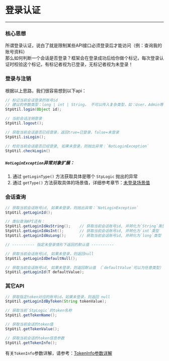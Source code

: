 # 登录认证
--- 


### 核心思想

所谓登录认证，说白了就是限制某些API接口必须登录后才能访问（例：查询我的账号资料） <br>
那么如何判断一个会话是否登录？框架会在登录成功后给你做个标记，每次登录认证时校验这个标记，有标记者视为已登录，无标记者视为未登录！


### 登录与注销
根据以上思路，我们很容易想到以下api：

``` java
// 标记当前会话登录的账号id 
// 建议的参数类型：long | int | String， 不可以传入复杂类型，如：User、Admin等等
StpUtil.login(Object id);	 

// 当前会话注销登录
StpUtil.logout();

// 获取当前会话是否已经登录，返回true=已登录，false=未登录
StpUtil.isLogin();

// 检验当前会话是否已经登录, 如果未登录，则抛出异常：`NotLoginException`
StpUtil.checkLogin()
```

##### `NotLoginException`异常对象扩展：
1. 通过 `getLoginType()` 方法获取具体是哪个 `StpLogic` 抛出的异常 <br>
2. 通过 `getType()` 方法获取具体的场景值，详细参考章节：[未登录场景值](/fun/not-login-scene)


### 会话查询
``` java
// 获取当前会话账号id, 如果未登录，则抛出异常：`NotLoginException`
StpUtil.getLoginId();

// 类似查询API还有：
StpUtil.getLoginIdAsString();    // 获取当前会话账号id, 并转化为`String`类型
StpUtil.getLoginIdAsInt();       // 获取当前会话账号id, 并转化为`int`类型
StpUtil.getLoginIdAsLong();      // 获取当前会话账号id, 并转化为`long`类型

// ---------- 指定未登录情形下返回的默认值 ----------

// 获取当前会话账号id, 如果未登录，则返回null 
StpUtil.getLoginIdDefaultNull();

// 获取当前会话账号id, 如果未登录，则返回默认值 （`defaultValue`可以为任意类型）
StpUtil.getLoginId(T defaultValue);
```


### 其它API
``` java
// 获取指定token对应的账号id，如果未登录，则返回 null
StpUtil.getLoginIdByToken(String tokenValue);

// 获取当前`StpLogic`的token名称
StpUtil.getTokenName();

// 获取当前会话的token值
StpUtil.getTokenValue();

// 获取当前会话的token信息参数
StpUtil.getTokenInfo();
```

有关`TokenInfo`参数详解，请参考：[TokenInfo参数详解](/fun/token-info)	


